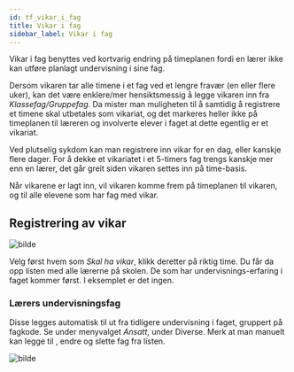```yaml
---
id: tf_vikar_i_fag
title: Vikar i fag
sidebar_label: Vikar i fag
---
```

Vikar i fag benyttes ved kortvarig endring på timeplanen fordi en lærer ikke kan utføre planlagt undervisning i sine fag. 

Dersom vikaren tar alle timene i et fag ved et lengre fravær (en eller flere uker), kan det være enklere/mer hensiktsmessig å legge vikaren inn fra _Klassefag/Gruppefag_. Da mister man muligheten til å samtidig å registrere et timene skal utbetales som vikariat, og det markeres heller ikke på timeplanen til læreren og involverte elever i faget at dette egentlig er et vikariat.

Ved plutselig sykdom kan man registrere inn vikar for en dag, eller kanskje flere dager. For å dekke et vikariatet i et 5-timers fag trengs kanskje mer enn en lærer, det går greit siden vikaren settes inn på time-basis.

Når vikarene er lagt inn, vil vikaren komme frem på timeplanen til vikaren, og til alle elevene som har fag med vikar.

## Registrering av vikar

![bilde](https://user-images.githubusercontent.com/80097133/146921036-c0d7c2d4-47d2-42f9-be4a-750023f8d760.png)

Velg først hvem som _Skal ha vikar_, klikk deretter på riktig time. Du får da opp listen med alle lærerne på skolen. De som har undervisnings-erfaring i faget kommer først. I eksemplet er det ingen. 

### Lærers undervisningsfag

Disse legges automatisk til ut fra tidligere undervisning i faget, gruppert på fagkode. Se under menyvalget _Ansatt_, under Diverse. Merk at man manuelt kan legge til , endre og slette fag fra listen.
 
 ![bilde](https://user-images.githubusercontent.com/80097133/146923256-e37bbe42-72a8-4425-b64c-7e01c789c3b1.png)




